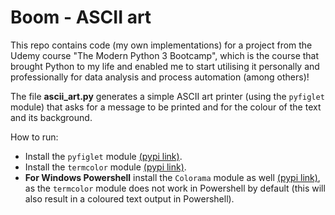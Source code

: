 # Boom - ASCII art

This repo contains code (my own implementations) for a project from the Udemy course "The Modern Python 3 Bootcamp", which is the course that brought Python to my life and enabled me to start utilising it personally and professionally for data analysis and process automation (among others)!

The file __ascii_art.py__ generates a simple ASCII art printer (using the `pyfiglet` module) that asks for a message to be printed and for the colour of the text and its background.

How to run:

   - Install the `pyfiglet` module [(pypi link)](https://pypi.org/project/pyfiglet/0.7/).
   - Install the `termcolor` module [(pypi link)](https://pypi.org/project/termcolor/).
   - __For Windows Powershell__ install the `Colorama` module as well [(pypi link)](https://pypi.org/project/colorama/), as the `termcolor` module        does not work in Powershell by default (this will also result in a coloured text output in Powershell).
